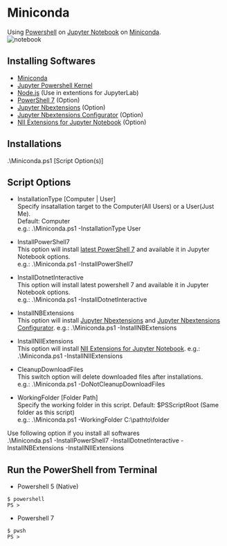 # Miniconda
Using [Powershell](https://github.com/PowerShell/PowerShell) on [Jupyter Notebook](https://jupyter.org/) on [Miniconda](https://docs.conda.io/en/latest/miniconda.html).  
![notebook](https://user-images.githubusercontent.com/20841864/93240613-4ebc5100-f7bf-11ea-9ff5-586a28ab5492.png)

## Installing Softwares
- [Miniconda](https://docs.conda.io/en/latest/miniconda.html)
- [Jupyter Powershell Kernel](https://github.com/vors/jupyter-powershell)
- [Node.js](https://nodejs.org/) (Use in extentions for JupyterLab)
- [PowerShell 7](https://github.com/PowerShell/PowerShell) (Option)
- [Jupyter Nbextensions](https://github.com/ipython-contrib/jupyter_contrib_nbextensions) (Option)
- [Jupyter Nbextensions Configurator](https://github.com/Jupyter-contrib/jupyter_nbextensions_configurator) (Option)
- [NII Extensions for Jupyter Notebook](https://github.com/NII-cloud-operation) (Option)

## Installations
.\Miniconda.ps1 [Script Option(s)]
## Script Options
 - InstallationType [Computer | User]   
Specify insatallation target to the Computer(All Users) or a User(Just Me).  
Default: Computer  
e.g.: .\Miniconda.ps1 -InstallationType User

- InstallPowerShell7  
This option will install [latest PowerShell 7](https://github.com/PowerShell/PowerShell/releases/latest) and available it in Jupyter Notebook options.  
e.g.: .\Miniconda.ps1 -InstallPowerShell7

- InstallDotnetInteractive  
This option will install latest powershell 7 and available it in Jupyter Notebook options.  
e.g.: .\Miniconda.ps1 -InstallDotnetInteractive

- InstallNBExtensions  
This option will install [Jupyter Nbextensions](https://github.com/ipython-contrib/jupyter_contrib_nbextensions) and [Jupyter Nbextensions Configurator](https://github.com/Jupyter-contrib/jupyter_nbextensions_configurator).
e.g.: .\Miniconda.ps1 -InstallNBExtensions

- InstallNIIExtensions  
This option will install [NII Extensions for Jupyter Notebook](https://github.com/NII-cloud-operation).
e.g.: .\Miniconda.ps1 -InstallNIIExtensions

- CleanupDownloadFiles  
This switch option will delete downloaded files after installations.  
e.g.: .\Miniconda.ps1 -DoNotCleanupDownloadFiles

- WorkingFolder [Folder Path]  
Specify the working folder in this script.
Default: $PSScriptRoot (Same folder as this script)  
e.g.: .\Miniconda.ps1 -WorkingFolder C:\pathto\folder

Use following option if you install all softwares  
.\Miniconda.ps1 -InstallPowerShell7 -InstallDotnetInteractive -InstallNBExtensions -InstallNIIExtensions

## Run the PowerShell from Terminal
- Powershell 5 (Native)
```
$ powershell
PS >
```
- Powershell 7
```
$ pwsh
PS >
```
